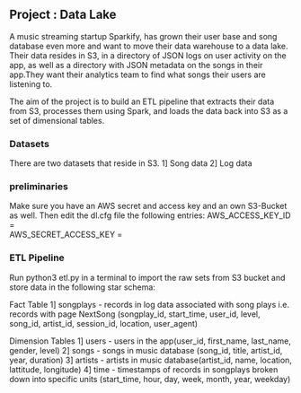 ## Project : Data Lake

A music streaming startup Sparkify, has grown their user base and song database even more and want to move their data warehouse to a data lake. Their data resides in S3, in a directory of JSON logs on user activity on the app, as well as a directory with JSON metadata on the songs in their app.They want their analytics team to find what songs their users are listening to.

The aim of the project is to build an ETL pipeline that extracts their data from S3, processes them using Spark, and loads the data back into S3 as a set of dimensional tables.

###  Datasets

There are two datasets that reside in S3. 
1] Song data
2] Log data

### preliminaries

Make sure you have an AWS secret and access key and an own S3-Bucket as well. Then edit the dl.cfg file the following entries:
AWS_ACCESS_KEY_ID =                     
AWS_SECRET_ACCESS_KEY =                

### ETL Pipeline

Run python3 etl.py in a terminal to import the raw sets from S3 bucket and store data in the following star schema:  

Fact Table
1] songplays - records in log data associated with song plays i.e. records with page NextSong (songplay_id, start_time, user_id, level,       song_id, artist_id, session_id, location, user_agent)

Dimension Tables
1] users - users in the app(user_id, first_name, last_name, gender, level)
2] songs - songs in music database (song_id, title, artist_id, year, duration)
3] artists - artists in music database(artist_id, name, location, lattitude, longitude)
4] time - timestamps of records in songplays broken down into specific units (start_time, hour, day, week, month, year, weekday)




